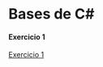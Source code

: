 # Bases de C#


#### Exercicio 1

[Exercicio 1](https://cdn.discordapp.com/attachments/1021375162836328510/1081223306314780732/image.png)